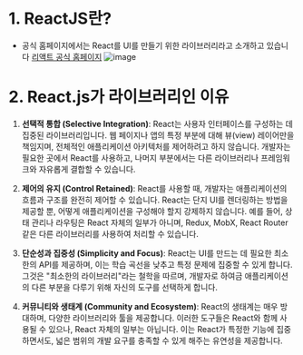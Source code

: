 # 1. ReactJS란?
- 공식 홈페이지에서는 React를 UI를 만들기 위한 라이브러리라고 소개하고 있습니다 [리액트 공식 홈페이지](https://react.dev/)
![image](https://github.com/whitewise95/react-study/assets/81284265/096ffa6d-7967-4909-bdd6-ca384bff5ce6)




# 2. React.js가 라이브러리인 이유
1. **선택적 통합 (Selective Integration)**:
React는 사용자 인터페이스를 구성하는 데 집중된 라이브러리입니다. 웹 페이지나 앱의 특정 부분에 대해 뷰(view) 레이어만을 책임지며, 전체적인 애플리케이션 아키텍처를 제어하려고 하지 않습니다. 개발자는 필요한 곳에서 React를 사용하고, 나머지 부분에서는 다른 라이브러리나 프레임워크와 자유롭게 결합할 수 있습니다.

3. **제어의 유지 (Control Retained)**:
React를 사용할 때, 개발자는 애플리케이션의 흐름과 구조를 완전히 제어할 수 있습니다. React는 단지 UI를 렌더링하는 방법을 제공할 뿐, 어떻게 애플리케이션을 구성해야 할지 강제하지 않습니다. 예를 들어, 상태 관리나 라우팅은 React 자체의 일부가 아니며, Redux, MobX, React Router 같은 다른 라이브러리를 사용하여 처리할 수 있습니다.

5. **단순성과 집중성 (Simplicity and Focus)**:
React는 UI를 만드는 데 필요한 최소한의 API를 제공하며, 이는 학습 곡선을 낮추고 특정 문제에 집중할 수 있게 합니다. 그것은 "최소한의 라이브러리"라는 철학을 따르며, 개발자로 하여금 애플리케이션의 다른 부분을 다루기 위해 자신의 도구를 선택하게 합니다.

7. **커뮤니티와 생태계 (Community and Ecosystem)**:
React의 생태계는 매우 방대하며, 다양한 라이브러리와 툴을 제공합니다. 이러한 도구들은 React와 함께 사용될 수 있으나, React 자체의 일부는 아닙니다. 이는 React가 특정한 기능에 집중하면서도, 넓은 범위의 개발 요구를 충족할 수 있게 해주는 유연성을 제공합니다.

